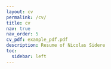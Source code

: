 ```yaml
---
layout: cv
permalink: /cv/
title: cv
nav: true
nav_order: 5
cv_pdf: example_pdf.pdf
description: Resume of Nicolas Sidere
toc:
  sidebar: left
---
```

